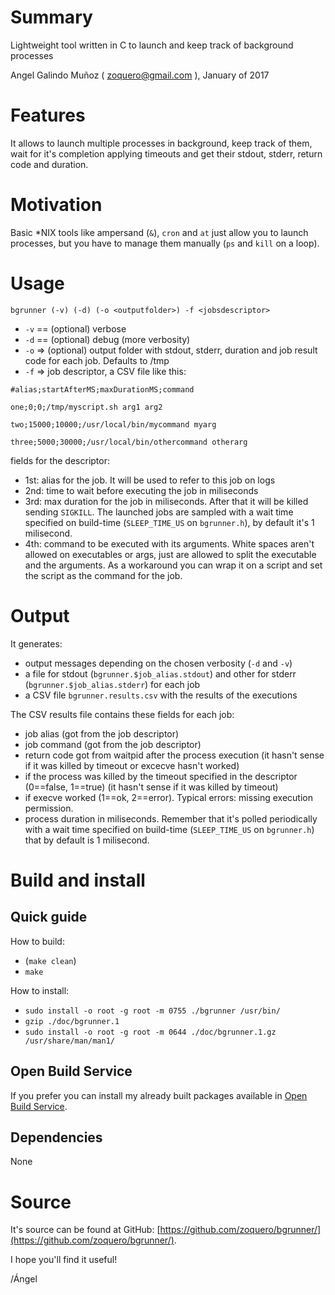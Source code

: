 # Summary

Lightweight tool written in C to launch and keep track of background processes

Angel Galindo Muñoz ( zoquero@gmail.com ), January of 2017

# Features

It allows to launch multiple processes in background, keep track of them, wait for it's completion applying timeouts and get their stdout, stderr, return code and duration.

# Motivation

Basic \*NIX tools like ampersand (`&`), `cron` and `at` just allow you to launch processes, but you have to manage them manually (`ps` and `kill` on a loop).

# Usage

`bgrunner (-v) (-d) (-o <outputfolder>) -f <jobsdescriptor>`

* `-v` == (optional) verbose
* `-d` == (optional) debug (more verbosity)
* `-o` => (optional) output folder with stdout, stderr, duration and job result code for each job. Defaults to /tmp
* `-f` => job descriptor, a CSV file like this:

`#alias;startAfterMS;maxDurationMS;command`

`one;0;0;/tmp/myscript.sh arg1 arg2`

`two;15000;10000;/usr/local/bin/mycommand myarg`

`three;5000;30000;/usr/local/bin/othercommand otherarg`

fields for the descriptor:
* 1st: alias for the job. It will be used to refer to this job on logs
* 2nd: time to wait before executing the job in miliseconds
* 3rd: max duration for the job in miliseconds. After that it will be killed sending `SIGKILL`. The launched jobs are sampled with a wait time specified on build-time (`SLEEP_TIME_US` on `bgrunner.h`), by default it's 1 milisecond.
* 4th: command to be executed with its arguments. White spaces aren't allowed on executables or args, just are allowed to split the executable and the arguments. As a workaround you can wrap it on a script and set the script as the command for the job.

# Output

It generates:

* output messages depending on the chosen verbosity (`-d` and `-v`)
* a file for stdout (`bgrunner.$job_alias.stdout`) and other for stderr (`bgrunner.$job_alias.stderr`) for each job
* a CSV file `bgrunner.results.csv` with the results of the executions

The CSV results file contains these fields for each job:

* job alias (got from the job descriptor)
* job command (got from the job descriptor)
* return code got from waitpid after the process execution (it hasn't sense if it was killed by timeout or excecve hasn't worked)
* if the process was killed by the timeout specified in the descriptor (0==false, 1==true) (it hasn't sense if it was killed by timeout)
* if execve worked (1==ok, 2==error). Typical errors: missing execution permission.
* process duration in miliseconds. Remember that it's polled periodically with a wait time specified on build-time (`SLEEP_TIME_US` on `bgrunner.h`) that by default is 1 milisecond.

# Build and install

## Quick guide

How to build:

* (`make clean`)
* `make`

How to install:

* `sudo install -o root -g root -m 0755 ./bgrunner /usr/bin/`
* `gzip ./doc/bgrunner.1`
* `sudo install -o root -g root -m 0644 ./doc/bgrunner.1.gz /usr/share/man/man1/`

## Open Build Service
If you prefer you can install my already built packages available in [Open Build Service](https://build.opensuse.org/package/show/home:zoquero:bgrunner/bgrunner).

## Dependencies

None

# Source
It's source can be found at GitHub: [https://github.com/zoquero/bgrunner/](https://github.com/zoquero/bgrunner/).

I hope you'll find it useful!

/Ángel
